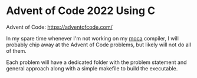 # Advent of Code 2022 Using C
Advent of Code: https://adventofcode.com/

In my spare time whenever I'm not working on my [moca](https://github.com/Kiyoshika/moca) compiler, I will probably chip away at the Advent of Code problems, but likely will not do all of them.

Each problem will have a dedicated folder with the problem statement and general approach along with a simple makefile to build the executable.

